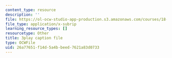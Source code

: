 ```yaml
---
content_type: resource
description: ''
file: https://ol-ocw-studio-app-production.s3.amazonaws.com/courses/18-086-mathematical-methods-for-engineers-ii-spring-2006/26a77651f14d5a4bbeed7621a83d0733_vIydsgrYGIY.vtt
file_type: application/x-subrip
learning_resource_types: []
resourcetype: Other
title: 3play caption file
type: OCWFile
uid: 26a77651-f14d-5a4b-beed-7621a83d0733
---
```

